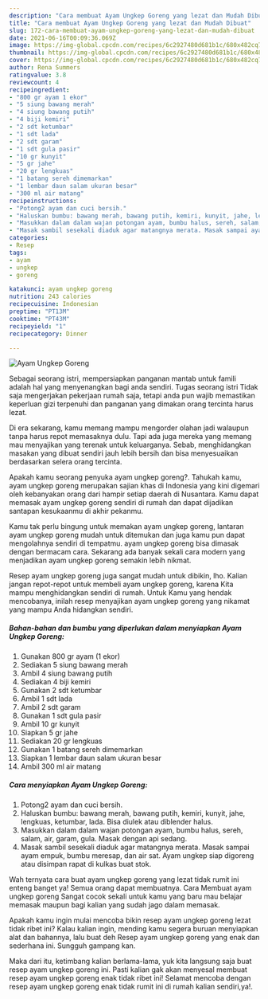 ```yaml
---
description: "Cara membuat Ayam Ungkep Goreng yang lezat dan Mudah Dibuat"
title: "Cara membuat Ayam Ungkep Goreng yang lezat dan Mudah Dibuat"
slug: 172-cara-membuat-ayam-ungkep-goreng-yang-lezat-dan-mudah-dibuat
date: 2021-06-16T00:09:36.069Z
image: https://img-global.cpcdn.com/recipes/6c2927480d681b1c/680x482cq70/ayam-ungkep-goreng-foto-resep-utama.jpg
thumbnail: https://img-global.cpcdn.com/recipes/6c2927480d681b1c/680x482cq70/ayam-ungkep-goreng-foto-resep-utama.jpg
cover: https://img-global.cpcdn.com/recipes/6c2927480d681b1c/680x482cq70/ayam-ungkep-goreng-foto-resep-utama.jpg
author: Rena Summers
ratingvalue: 3.8
reviewcount: 4
recipeingredient:
- "800 gr ayam 1 ekor"
- "5 siung bawang merah"
- "4 siung bawang putih"
- "4 biji kemiri"
- "2 sdt ketumbar"
- "1 sdt lada"
- "2 sdt garam"
- "1 sdt gula pasir"
- "10 gr kunyit"
- "5 gr jahe"
- "20 gr lengkuas"
- "1 batang sereh dimemarkan"
- "1 lembar daun salam ukuran besar"
- "300 ml air matang"
recipeinstructions:
- "Potong2 ayam dan cuci bersih."
- "Haluskan bumbu: bawang merah, bawang putih, kemiri, kunyit, jahe, lengkuas, ketumbar, lada. Bisa diulek atau diblender halus."
- "Masukkan dalam dalam wajan potongan ayam, bumbu halus, sereh, salam, air, garam, gula. Masak dengan api sedang."
- "Masak sambil sesekali diaduk agar matangnya merata. Masak sampai ayam empuk, bumbu meresap, dan air sat. Ayam ungkep siap digoreng atau disimpan rapat di kulkas buat stok."
categories:
- Resep
tags:
- ayam
- ungkep
- goreng

katakunci: ayam ungkep goreng 
nutrition: 243 calories
recipecuisine: Indonesian
preptime: "PT13M"
cooktime: "PT43M"
recipeyield: "1"
recipecategory: Dinner

---
```



![Ayam Ungkep Goreng](https://img-global.cpcdn.com/recipes/6c2927480d681b1c/680x482cq70/ayam-ungkep-goreng-foto-resep-utama.jpg)

Sebagai seorang istri, mempersiapkan panganan mantab untuk famili adalah hal yang menyenangkan bagi anda sendiri. Tugas seorang istri Tidak saja mengerjakan pekerjaan rumah saja, tetapi anda pun wajib memastikan keperluan gizi terpenuhi dan panganan yang dimakan orang tercinta harus lezat.

Di era  sekarang, kamu memang mampu mengorder olahan jadi walaupun tanpa harus repot memasaknya dulu. Tapi ada juga mereka yang memang mau menyajikan yang terenak untuk keluarganya. Sebab, menghidangkan masakan yang dibuat sendiri jauh lebih bersih dan bisa menyesuaikan berdasarkan selera orang tercinta. 



Apakah kamu seorang penyuka ayam ungkep goreng?. Tahukah kamu, ayam ungkep goreng merupakan sajian khas di Indonesia yang kini digemari oleh kebanyakan orang dari hampir setiap daerah di Nusantara. Kamu dapat memasak ayam ungkep goreng sendiri di rumah dan dapat dijadikan santapan kesukaanmu di akhir pekanmu.

Kamu tak perlu bingung untuk memakan ayam ungkep goreng, lantaran ayam ungkep goreng mudah untuk ditemukan dan juga kamu pun dapat mengolahnya sendiri di tempatmu. ayam ungkep goreng bisa dimasak dengan bermacam cara. Sekarang ada banyak sekali cara modern yang menjadikan ayam ungkep goreng semakin lebih nikmat.

Resep ayam ungkep goreng juga sangat mudah untuk dibikin, lho. Kalian jangan repot-repot untuk membeli ayam ungkep goreng, karena Kita mampu menghidangkan sendiri di rumah. Untuk Kamu yang hendak mencobanya, inilah resep menyajikan ayam ungkep goreng yang nikamat yang mampu Anda hidangkan sendiri.

<!--inarticleads1-->

##### Bahan-bahan dan bumbu yang diperlukan dalam menyiapkan Ayam Ungkep Goreng:

1. Gunakan 800 gr ayam (1 ekor)
1. Sediakan 5 siung bawang merah
1. Ambil 4 siung bawang putih
1. Sediakan 4 biji kemiri
1. Gunakan 2 sdt ketumbar
1. Ambil 1 sdt lada
1. Ambil 2 sdt garam
1. Gunakan 1 sdt gula pasir
1. Ambil 10 gr kunyit
1. Siapkan 5 gr jahe
1. Sediakan 20 gr lengkuas
1. Gunakan 1 batang sereh dimemarkan
1. Siapkan 1 lembar daun salam ukuran besar
1. Ambil 300 ml air matang




<!--inarticleads2-->

##### Cara menyiapkan Ayam Ungkep Goreng:

1. Potong2 ayam dan cuci bersih.
1. Haluskan bumbu: bawang merah, bawang putih, kemiri, kunyit, jahe, lengkuas, ketumbar, lada. Bisa diulek atau diblender halus.
1. Masukkan dalam dalam wajan potongan ayam, bumbu halus, sereh, salam, air, garam, gula. Masak dengan api sedang.
1. Masak sambil sesekali diaduk agar matangnya merata. Masak sampai ayam empuk, bumbu meresap, dan air sat. Ayam ungkep siap digoreng atau disimpan rapat di kulkas buat stok.




Wah ternyata cara buat ayam ungkep goreng yang lezat tidak rumit ini enteng banget ya! Semua orang dapat membuatnya. Cara Membuat ayam ungkep goreng Sangat cocok sekali untuk kamu yang baru mau belajar memasak maupun bagi kalian yang sudah jago dalam memasak.

Apakah kamu ingin mulai mencoba bikin resep ayam ungkep goreng lezat tidak ribet ini? Kalau kalian ingin, mending kamu segera buruan menyiapkan alat dan bahannya, lalu buat deh Resep ayam ungkep goreng yang enak dan sederhana ini. Sungguh gampang kan. 

Maka dari itu, ketimbang kalian berlama-lama, yuk kita langsung saja buat resep ayam ungkep goreng ini. Pasti kalian gak akan menyesal membuat resep ayam ungkep goreng enak tidak ribet ini! Selamat mencoba dengan resep ayam ungkep goreng enak tidak rumit ini di rumah kalian sendiri,ya!.


